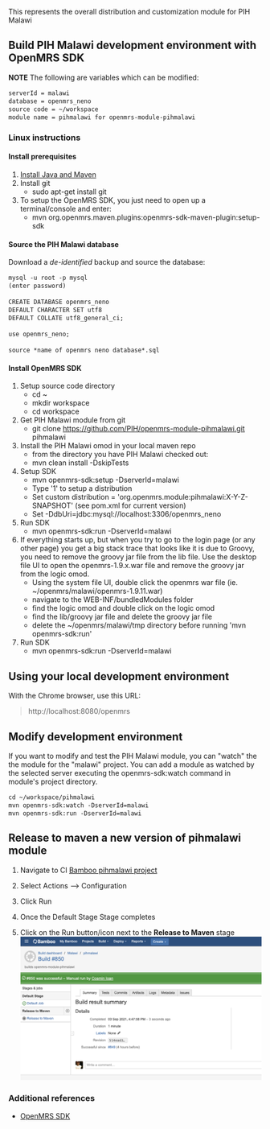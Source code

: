 This represents the overall distribution and customization module for PIH Malawi

## Build PIH Malawi development environment with OpenMRS SDK

**NOTE**
The following are variables which can be modified:
```
serverId = malawi
database = openmrs_neno
source code = ~/workspace
module name = pihmalawi for openmrs-module-pihmalawi
```
### Linux instructions 

#### Install prerequisites

1. [Install Java and Maven](https://wiki.openmrs.org/display/docs/OpenMRS+SDK#OpenMRSSDK-Installation)
2. Install git
   - sudo apt-get install git
3. To setup the OpenMRS SDK, you just need to open up a terminal/console and enter:
   - mvn org.openmrs.maven.plugins:openmrs-sdk-maven-plugin:setup-sdk

#### Source the PIH Malawi database

Download a *de-identified* backup and source the database:
```
mysql -u root -p mysql
(enter password)

CREATE DATABASE openmrs_neno
DEFAULT CHARACTER SET utf8
DEFAULT COLLATE utf8_general_ci;

use openmrs_neno;

source *name of openmrs neno database*.sql
```

#### Install OpenMRS SDK
1. Setup source code directory
   - cd ~
   - mkdir workspace
   - cd workspace
2. Get PIH Malawi module from git
   - git clone https://github.com/PIH/openmrs-module-pihmalawi.git pihmalawi
3. Install the PIH Malawi omod in your local maven repo
    - from the directory you have PIH Malawi checked out:
    - mvn clean install -DskipTests
4. Setup SDK
   - mvn openmrs-sdk:setup -DserverId=malawi 
   - Type '1' to setup a distribution
   - Set custom distribution = 'org.openmrs.module:pihmalawi:X-Y-Z-SNAPSHOT' (see pom.xml for current version) 
   - Set -DdbUri=jdbc:mysql://localhost:3306/openmrs_neno
5. Run SDK
   - mvn openmrs-sdk:run -DserverId=malawi 
6. If everything starts up, but when you try to go to the login page (or any other page) you get a big stack trace that looks like it is due to Groovy, you need to remove the groovy jar file from the lib file.  Use the desktop file UI to open the openmrs-1.9.x.war file and remove the groovy jar from the logic omod.
   - Using the system file UI, double click the openmrs war file (ie. ~/openmrs/malawi/openmrs-1.9.11.war)
   - navigate to the WEB-INF/bundledModules folder
   - find the logic omod and double click on the logic omod
   - find the lib/groovy jar file and delete the groovy jar file
   - delete the ~/openmrs/malawi/tmp directory before running 'mvn openmrs-sdk:run'
7. Run SDK
   - mvn openmrs-sdk:run -DserverId=malawi

## Using your local development environment

With the Chrome browser, use this URL:

> http://localhost:8080/openmrs

## Modify development environment

If you want to modify and test the PIH Malawi module, you can "watch" the the module for the "malawi" project.  You can add a module as watched by the selected server executing the openmrs-sdk:watch command in module's project directory. 
```
cd ~/workspace/pihmalawi
mvn openmrs-sdk:watch -DserverId=malawi
mvn openmrs-sdk:run -DserverId=malawi
```
## Release to maven a new version of pihmalawi module
1. Navigate to CI [Bamboo pihmalawi project](http://bamboo.pih-emr.org:8085/browse/MLW-PML)

2. Select Actions --> Configuration
3. Click Run
4. Once the Default Stage Stage completes
5. Click on the Run button/icon next to the **Release to Maven** stage
![Release to maven](https://github.com/PIH/openmrs-module-pihmalawi/blob/master/scripts/misc/release_to_maven.png)

### Additional references

- [OpenMRS SDK](https://wiki.openmrs.org/display/docs/OpenMRS+SDK)








